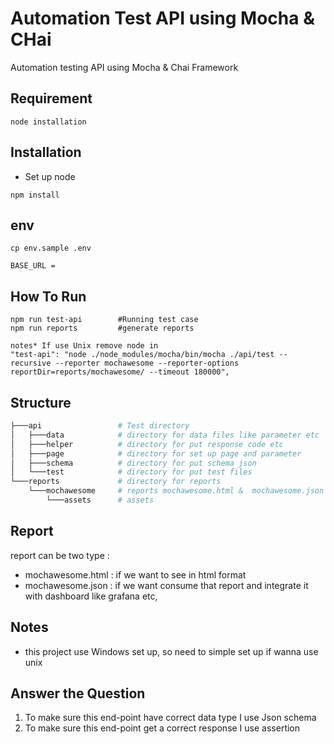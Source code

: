 # Automation Test API using Mocha & CHai

Automation testing API using Mocha & Chai Framework


## Requirement
```
node installation
```

## Installation

- Set up node

```
npm install
```

## env
```
cp env.sample .env
```
```
BASE_URL = 
```
    
## How To Run
```
npm run test-api        #Running test case
npm run reports         #generate reports

notes* If use Unix remove node in 
"test-api": "node ./node_modules/mocha/bin/mocha ./api/test --recursive --reporter mochawesome --reporter-options reportDir=reports/mochawesome/ --timeout 180000",
```

## Structure
```bash
├───api                 # Test directory
│   ├───data            # directory for data files like parameter etc
│   ├───helper          # directory for put response code etc
│   ├───page            # directory for set up page and parameter
│   ├───schema          # directory for put schema json
│   └───test            # directory for put test files 
└───reports             # directory for reports
    └───mochawesome     # reports mochawesome.html &  mochawesome.json
        └───assets      # assets
```



## Report

report can be two type :
- mochawesome.html : if we want to see in html format
- mochawesome.json : if we want consume that report and integrate it with dashboard like grafana etc,

## Notes
- this project use Windows set up, so need to simple set up if wanna use unix

## Answer the Question
1. To make sure this end-point have correct data type I use Json schema
2. To make sure this end-point get a correct response I use assertion
